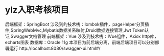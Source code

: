 # ylz入职考核项目
后端框架：SpringBoot
涉及到的技术栈：lombok插件，pageHelper分页插件,SpringWebMvc,Mybatis数据关系映射,Druid数据连接管理,Jwt Token认证,Swagger文档管理
前端框架：Vue
涉及到技术栈：IVue组件，Axiox http库，echarts图表
数据库：Oracle 11g 
本项目为前后端分离，前端后端项目可以分别部署运行
http://localhost:8080/swagger-ui.html#/
